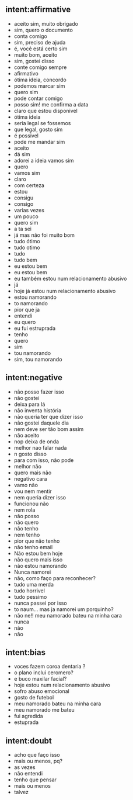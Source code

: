 ## intent:affirmative
- aceito sim, muito obrigado
- sim, quero o documento
- conta comigo
- sim, preciso de ajuda
- é, você está certo sim
- muito bom, aceito
- sim, gostei disso
- conte comigo sempre
- afirmativo
- ótima ideia, concordo
- podemos marcar sim
- quero sim
- pode contar comigo
- posso sim! me confirma a data
- claro que estou disponivel
- ótima ideia
- seria legal se fossemos
- que legal, gosto sim
- é possivel
- pode me mandar sim
- aceito
- dá sim
- adorei a ideia vamos sim
- quero
- vamos sim
- claro
- com certeza
- estou
- consigu
- consigo
- varias vezes
- um pouco
- quero sim
- a ta sei
- já mas não foi muito bom
- tudo ótimo
- tudo otimo
- tudo
- tudo bem
- eu estou bem
- eu estou bem
- eu também estou num relacionamento abusivo
- já
- hoje já estou num relacionamento abusivo
- estou namorando
- to namorando
- pior que ja
- entendi
- eu quero
- eu fui estruprada
- tenho
- quero
- sim
- tou namorando
- sim, tou namorando

## intent:negative
- não posso fazer isso
- não gostei
- deixa para lá
- não inventa história
- não queria ter que dizer isso
- não gostei daquele dia
- nem deve ser tão bom assim
- não aceito
- nop deixa de onda
- melhor nao falar nada
- n gosto disso
- para com isso, não pode
- melhor não
- quero mais não
- negativo cara
- vamo não
- vou nem mentir
- nem queria dizer isso
- funcionou não
- nem rola
- não posso
- não quero
- não tenho
- nem tenho
- pior que não tenho
- não tenho email
- Não estou bem hoje
- não quero mais isso
- não estou namorando
- Nunca namorei
- não, como faço para reconhecer?
- tudo uma merda
- tudo horrivel
- tudo pessimo
- nunca passei por isso
- to naum... mas ja namorei um porquinho?
- não ne!! meu namorado bateu na minha cara
- nunca
- não
- não

## intent:bias
- voces fazem coroa dentaria ?
- o plano inclui ceromero?
- e buco maxilar facial?
- hoje estou num relacionamento abusivo
- sofro abuso emocional
- gosto de futebol
- meu namorado bateu na minha cara
- meu namorado me bateu
- fui agredida
- estuprada

## intent:doubt
- acho que faço isso
- mais ou menos, pq?
- as vezes
- não entendi
- tenho que pensar
- mais ou menos
- talvez